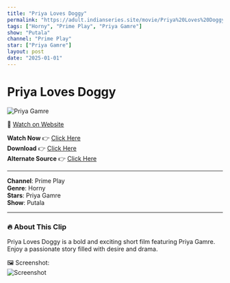 ```yaml
---
title: "Priya Loves Doggy"
permalink: "https://adult.indianseries.site/movie/Priya%20Loves%20Doggy"
tags: ["Horny", "Prime Play", "Priya Gamre"]
show: "Putala"
channel: "Prime Play"
star: ["Priya Gamre"]
layout: post
date: "2025-01-01"
---
```


# Priya Loves Doggy

![Priya Gamre](https://shorts.desisins.com/wp-content/uploads/2024/08/Priya-Gamre-Loves-Doggy-Style-Putala-PrimePlay-DesiSins.com_.jpg)

🔗 [Watch on Website](https://adult.indianseries.site/movie/Priya%20Loves%20Doggy)

**Watch Now** 👉 [Click Here](https://adult.indianseries.site/movie/Priya%20Loves%20Doggy)  
**Download** 👉 [Click Here](https://adult.indianseries.site/movie/Priya%20Loves%20Doggy)  
**Alternate Source** 👉 [Click Here](https://adult.indianseries.site/movie/Priya%20Loves%20Doggy)

---

**Channel**: Prime Play  
**Genre**: Horny  
**Stars**: Priya Gamre  
**Show**: Putala

---

### 🔥 About This Clip

Priya Loves Doggy is a bold and exciting short film featuring Priya Gamre. Enjoy a passionate story filled with desire and drama.
 
🖼️ Screenshot:  
![Screenshot](https://shorts.desisins.com/wp-content/uploads/2024/08/Priya-Gamre-Loves-Doggy-Style-Putala-PrimePlay-DesiSins.com_.jpg)
